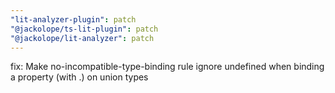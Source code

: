 ```yaml
---
"lit-analyzer-plugin": patch
"@jackolope/ts-lit-plugin": patch
"@jackolope/lit-analyzer": patch
---
```


fix: Make no-incompatible-type-binding rule ignore undefined when binding a property (with .) on union types
